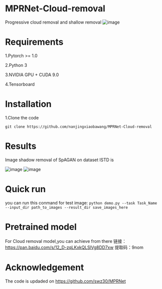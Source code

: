 # MPRNet-Cloud-removal
Progressive cloud removal and shallow removal 
 ![image](https://github.com/zhangbaijin/MPRNet-Cloud-removal/blob/main/MPRnet-results.png)
# Requirements
1.Pytorch >= 1.0

2.Python 3

3.NVIDIA GPU + CUDA 9.0

4.Tensorboard


# Installation

1.Clone the code


```
git clone https://github.com/nanjingxiaobawang/MPRNet-Cloud-removal
```
# Results
 
 
 Image shadow removal of SpAGAN on dataset ISTD is 
 
 ![image](https://github.com/zhangbaijin/MPRNet-Cloud-removal/blob/main/2.png)
 ![image](https://github.com/zhangbaijin/MPRNet-Cloud-removal/blob/main/3.png)
 
 
 # Quick run 
 you can run this conmand for test image:
 ```python demo.py --task Task_Name --input_dir path_to_images --result_dir save_images_here```

 # Pretrained model 
 For Cloud removal model,you can achieve from there 链接：https://pan.baidu.com/s/12_D-zqLKxkQLSlVg8DD7xw  提取码：9nom 

# Acknowledgement
The code is updaded on https://github.com/swz30/MPRNet 
